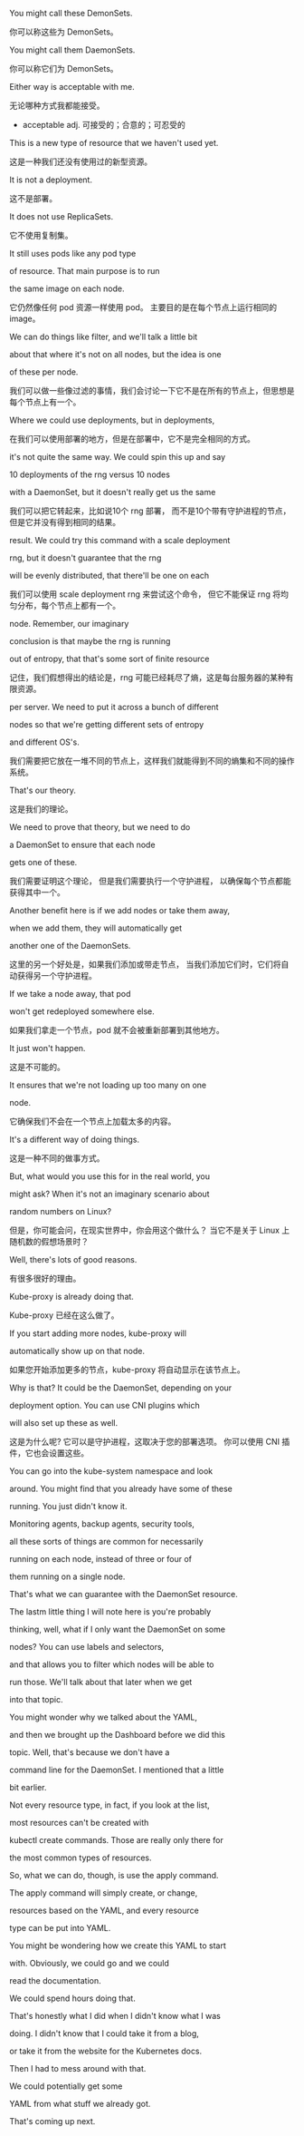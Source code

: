 You might call these DemonSets.

你可以称这些为 DemonSets。

You might call them DaemonSets.

你可以称它们为 DemonSets。

Either way is acceptable with me.

无论哪种方式我都能接受。
* acceptable adj. 可接受的；合意的；可忍受的

This is a new type of resource that we haven't used yet.

这是一种我们还没有使用过的新型资源。

It is not a deployment.

这不是部署。

It does not use ReplicaSets.

它不使用复制集。

It still uses pods like any pod type

of resource. That main purpose is to run

the same image on each node.

它仍然像任何 pod 资源一样使用 pod。
主要目的是在每个节点上运行相同的 image。

We can do things like filter, and we'll talk a little bit

about that where it's not on all nodes, but the idea is one

of these per node.

我们可以做一些像过滤的事情，我们会讨论一下它不是在所有的节点上，但思想是每个节点上有一个。

Where we could use deployments, but in deployments,

在我们可以使用部署的地方，但是在部署中，它不是完全相同的方式。

it's not quite the same way. We could spin this up and say

10 deployments of the rng versus 10 nodes

with a DaemonSet, but it doesn't really get us the same

我们可以把它转起来，比如说10个 rng 部署，
而不是10个带有守护进程的节点，但是它并没有得到相同的结果。

result. We could try this command with a scale deployment

rng, but it doesn't guarantee that the rng

will be evenly distributed, that there'll be one on each

我们可以使用 scale deployment rng 来尝试这个命令，
但它不能保证 rng 将均匀分布，每个节点上都有一个。

node. Remember, our imaginary

conclusion is that maybe the rng is running

out of entropy, that that's some sort of finite resource

记住，我们假想得出的结论是，rng 可能已经耗尽了熵，这是每台服务器的某种有限资源。

per server. We need to put it across a bunch of different

nodes so that we're getting different sets of entropy

and different OS's.

我们需要把它放在一堆不同的节点上，这样我们就能得到不同的熵集和不同的操作系统。

That's our theory.

这是我们的理论。

We need to prove that theory, but we need to do

a DaemonSet to ensure that each node

gets one of these.

我们需要证明这个理论，
但是我们需要执行一个守护进程，
以确保每个节点都能获得其中一个。

Another benefit here is if we add nodes or take them away,

when we add them, they will automatically get

another one of the DaemonSets.

这里的另一个好处是，如果我们添加或带走节点，
当我们添加它们时，它们将自动获得另一个守护进程。

If we take a node away, that pod

won't get redeployed somewhere else.

如果我们拿走一个节点，pod 就不会被重新部署到其他地方。

It just won't happen.

这是不可能的。

It ensures that we're not loading up too many on one

node.

它确保我们不会在一个节点上加载太多的内容。

It's a different way of doing things.

这是一种不同的做事方式。

But, what would you use this for in the real world, you

might ask? When it's not an imaginary scenario about

random numbers on Linux?

但是，你可能会问，在现实世界中，你会用这个做什么？
当它不是关于 Linux 上随机数的假想场景时？

Well, there's lots of good reasons.

有很多很好的理由。

Kube-proxy is already doing that.

Kube-proxy 已经在这么做了。

If you start adding more nodes, kube-proxy will

automatically show up on that node.

如果您开始添加更多的节点，kube-proxy 将自动显示在该节点上。

Why is that? It could be the DaemonSet, depending on your

deployment option. You can use CNI plugins which

will also set up these as well.

这是为什么呢? 它可以是守护进程，这取决于您的部署选项。
你可以使用 CNI 插件，它也会设置这些。

You can go into the kube-system namespace and look

around. You might find that you already have some of these

running. You just didn't know it.

Monitoring agents, backup agents, security tools,

all these sorts of things are common for necessarily

running on each node, instead of three or four of

them running on a single node.

That's what we can guarantee with the DaemonSet resource.

The lastm little thing I will note here is you're probably

thinking, well, what if I only want the DaemonSet on some

nodes? You can use labels and selectors,

and that allows you to filter which nodes will be able to

run those. We'll talk about that later when we get

into that topic.

You might wonder why we talked about the YAML,

and then we brought up the Dashboard before we did this

topic. Well, that's because we don't have a

command line for the DaemonSet. I mentioned that a little

bit earlier.

Not every resource type, in fact, if you look at the list,

most resources can't be created with

kubectl create commands. Those are really only there for

the most common types of resources.

So, what we can do, though, is use the apply command.

The apply command will simply create, or change,

resources based on the YAML, and every resource

type can be put into YAML.

You might be wondering how we create this YAML to start

with. Obviously, we could go and we could

read the documentation.

We could spend hours doing that.

That's honestly what I did when I didn't know what I was

doing. I didn't know that I could take it from a blog,

or take it from the website for the Kubernetes docs.

Then I had to mess around with that.

We could potentially get some

YAML from what stuff we already got.

That's coming up next.


